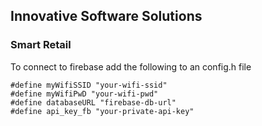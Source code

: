 ## Innovative Software Solutions 

### Smart Retail

To connect to firebase add the following to an config.h file

```
#define myWifiSSID "your-wifi-ssid"
#define myWifiPwD "your-wifi-pwd"
#define databaseURL "firebase-db-url"
#define api_key_fb "your-private-api-key"
```
